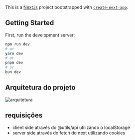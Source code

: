 This is a [Next.js](https://nextjs.org/) project bootstrapped with [`create-next-app`](https://github.com/vercel/next.js/tree/canary/packages/create-next-app).

## Getting Started

First, run the development server:

```bash
npm run dev
# or
yarn dev
# or
pnpm dev
# or
bun dev
```

## Arquitetura do projeto

![arquitetura]('arq.png')

## requisições

- client side
  através do @utils/api utilizando o localStorage
- server side
  através do fetch do next utilizando cookies
